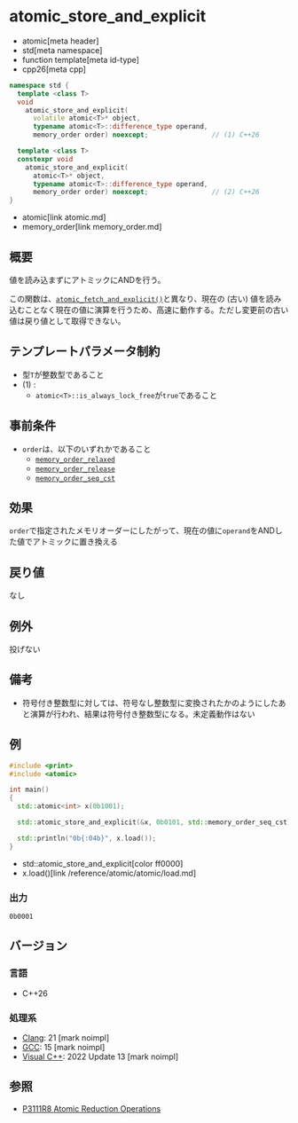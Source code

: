 # atomic_store_and_explicit
* atomic[meta header]
* std[meta namespace]
* function template[meta id-type]
* cpp26[meta cpp]

```cpp
namespace std {
  template <class T>
  void
    atomic_store_and_explicit(
      volatile atomic<T>* object,
      typename atomic<T>::difference_type operand,
      memory_order order) noexcept;                // (1) C++26

  template <class T>
  constexpr void
    atomic_store_and_explicit(
      atomic<T>* object,
      typename atomic<T>::difference_type operand,
      memory_order order) noexcept;                // (2) C++26
}
```
* atomic[link atomic.md]
* memory_order[link memory_order.md]

## 概要
値を読み込まずにアトミックにANDを行う。

この関数は、[`atomic_fetch_and_explicit()`](atomic_fetch_and_explicit.md)と異なり、現在の (古い) 値を読み込むことなく現在の値に演算を行うため、高速に動作する。ただし変更前の古い値は戻り値として取得できない。


## テンプレートパラメータ制約
- 型`T`が整数型であること
- (1) :
    - `atomic<T>::is_always_lock_free`が`true`であること


## 事前条件
- `order`は、以下のいずれかであること
    - [`memory_order_relaxed`](/reference/atomic/memory_order.md)
    - [`memory_order_release`](/reference/atomic/memory_order.md)
    - [`memory_order_seq_cst`](/reference/atomic/memory_order.md)


## 効果
`order`で指定されたメモリオーダーにしたがって、現在の値に`operand`をANDした値でアトミックに置き換える


## 戻り値
なし


## 例外
投げない


## 備考
- 符号付き整数型に対しては、符号なし整数型に変換されたかのようにしたあと演算が行われ、結果は符号付き整数型になる。未定義動作はない


## 例
```cpp example
#include <print>
#include <atomic>

int main()
{
  std::atomic<int> x(0b1001);

  std::atomic_store_and_explicit(&x, 0b0101, std::memory_order_seq_cst);

  std::println("0b{:04b}", x.load());
}
```
* std::atomic_store_and_explicit[color ff0000]
* x.load()[link /reference/atomic/atomic/load.md]


### 出力
```
0b0001
```

## バージョン
### 言語
- C++26

### 処理系
- [Clang](/implementation.md#clang): 21 [mark noimpl]
- [GCC](/implementation.md#gcc): 15 [mark noimpl]
- [Visual C++](/implementation.md#visual_cpp): 2022 Update 13 [mark noimpl]


## 参照
- [P3111R8 Atomic Reduction Operations](https://open-std.org/jtc1/sc22/wg21/docs/papers/2025/p3111r8.html)